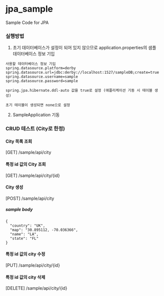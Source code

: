 # jpa_sample
Sample Code for JPA

### 실행방법
1. 초기 데이터베이스가 설정이 되어 있지 않으므로 application.properties의 샘플 데이터베이스 정보 기입
```
사용할 데이터베이스 정보 기입
spring.datasource.platform=derby
spring.datasource.url=jdbc:derby://localhost:1527/sampleDB;create=true
spring.datasource.username=sample
spring.datasource.password=sample

spring.jpa.hibernate.ddl-auto 값을 true로 설정 (애플리케이션 기동 시 테이블 생성)

초기 테이블이 생성되면 none으로 설정
```
2. SampleApplication 기동

### CRUD 테스트 (City로 한정)
#### City 목록 조회
[GET] /sample/api/city

#### 특정 id 값의 City 조회
[GET] /sample/api/city/{id}

#### City 생성
[POST] /sample/api/city
##### sample body
```
{
  "country": "UK",
  "map": "30.895112, -70.036366",
  "name": "LA",
  "state": "FL"
}
```

#### 특정 id 값의 city 수정
[PUT] /sample/api/city/{id}

#### 특정 id 값의 city 삭제
[DELETE] /sample/api/city/{id}
